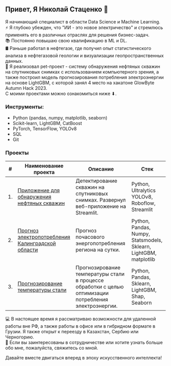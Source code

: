 ## Привет, Я Николай Стаценко 👋

Я начинающий специалист в области Data Science и Machine Learning.  
⚡ Я глубоко убежден, что "ИИ - это новое электричество" и стремлюсь применять его в различных отраслях для решения бизнес-задач.  
📚 Постоянно повышаю свою квалификацию в ML и DL.  
🛢 Раньше работал в нефтегазе, где получил опыт статистического анализа в нефтегазовой геологии и визуализации геопространственных данных.  
🔭 Я реализовал pet-проект - систему обнаружения нефтяных скважин на спутниковых снимках с использованием компьютерного зрения, а также построил модель прогнозирования потребления электроэнергии на основе LightGBM, с которой занял 4 место на хакатоне GlowByte Autumn Hack 2023.   
С моими проектами можно ознакомиться ниже ⬇.  

### Инструменты:
* Python (pandas, numpy, matplotlib, seaborn)
* Scikit-learn, LightGBM, CatBoost
* PyTorch, TensorFlow, YOLOv8
* SQL
* Git

### Проекты
| #    | Наименование проекта                | Описание                                                     | Стек                                                         |
| ---- | ------------------------------------------------------------ | ------------------------------------------------------------ | ------------------------------------------------------------ |
| 1.   | [Приложение для обнаружения нефтяных скважин](https://github.com/statsenko-na/well-detector-yolov8) |Детектирование скважин на спутниковых снимках. Развернул веб-приложение на Streamlit. | Python, Ultralytics YOLOv8, Roboflow, Streamlit  |
| 2.   | [Прогноз электропотребления Калинградской области](https://github.com/statsenko-na/Projects/tree/main/Kaliningrad%20energy) | Прогноз почасового энергопотребления региона на сутки. | Python, Pandas, Numpy, Statsmodels, Sklearn, LightGBM, matplotlib |
| 3.   | [Прогнозирование температуры стали](https://github.com/statsenko-na/Projects/tree/main/Steel%20temperature) | Прогнозирование температуры стали в процессе обработки с целью оптимизации потребления электроэнергии.  | Python, Pandas, Sklearn, LightGBM, Shap, Seaborn |

💻 В настоящее время я рассматриваю возможности для удаленной работы вне РФ, а также работы в офисе или в гибридном формате в Грузии. Я также открыт к переезду в Казахстан, Сербию или Черногорию.  
💬 Если вы заинтересованы в сотрудничестве или хотите узнать больше обо мне, пожалуйста, свяжитесь со мной.  

Давайте вместе двигаться вперед в эпоху искусственного интеллекта!

<!--
**statsenko-na/statsenko-na** is a ✨ _special_ ✨ repository because its `README.md` (this file) appears on your GitHub profile.

Here are some ideas to get you started:

- 🔭 I’m currently working on ...
- 🌱 I’m currently learning ...
- 👯 I’m looking to collaborate on ...
- 🤔 I’m looking for help with ...
- 💬 Ask me about ...
- 📫 How to reach me: ...
- 😄 Pronouns: ...
- ⚡ Fun fact: ...
-->
